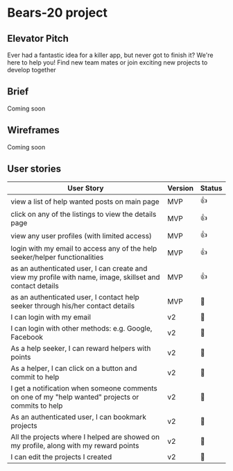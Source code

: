 # Bears-20 project

## Elevator Pitch
Ever had a fantastic idea for a killer app, but never got to finish it? We're here to help you! Find new team mates or join exciting new projects to develop together

## Brief
Coming soon

## Wireframes
Coming soon

## User stories 

| User Story                                                                                                | Version | Status       |
|-----------------------------------------------------------------------------------------------------------|---------|--------------|
| view a list of help wanted posts on main page                                                             | MVP     | :thumbsup: |
| click on any of the listings to view the details page                                                     | MVP     | :thumbsup: |
| view any user profiles (with limited access)                                                              | MVP     | :thumbsup: |
| login with my email to access any of the help seeker/helper functionalities                               | MVP     | :thumbsup: |
| as an authenticated user, I can create and view my profile with name, image, skillset and contact details | MVP     | :thumbsup: |
| as an authenticated user, I contact help seeker through his/her contact details                           | MVP     | :red_circle: |
| I can login with my email                                                                                 | v2      | :red_circle: |
| I can login with other methods: e.g. Google, Facebook                                                     | v2      | :red_circle: |
| As a help seeker, I can reward helpers with points                                                        | v2      | :red_circle: |
| As a helper, I can click on a button and commit to help                                                   | v2      | :red_circle: |
| I get a notification when someone comments on one of my "help wanted" projects or commits to help         | v2      | :red_circle: |
| As an authenticated user, I can bookmark projects                                                         | v2      | :red_circle: |
| All the projects where I helped are showed on my profile, along with my reward points                     | v2      | :red_circle: |
| I can edit the projects I created                     | v2      | :red_circle: |

